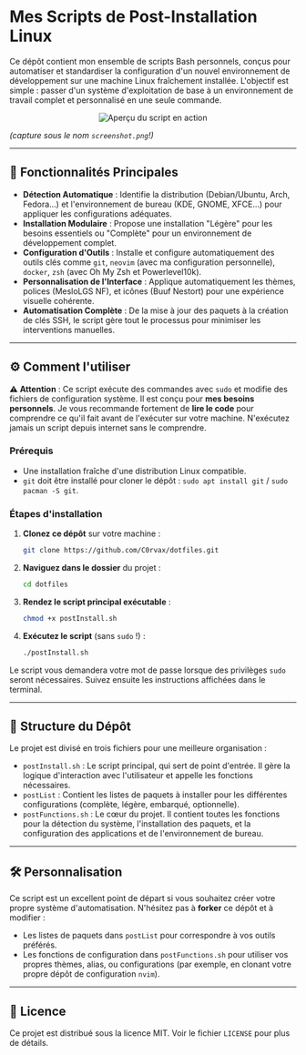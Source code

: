 # Mes Scripts de Post-Installation Linux

Ce dépôt contient mon ensemble de scripts Bash personnels, conçus pour automatiser et standardiser la configuration d'un nouvel environnement de développement sur une machine Linux fraîchement installée. L'objectif est simple : passer d'un système d'exploitation de base à un environnement de travail complet et personnalisé en une seule commande.

<p align="center">
<img src="https://raw.githubusercontent.com/C0rvax/dotfiles/main/screenshot.png" alt="Aperçu du script en action"/>
</p>

*(capture sous le nom `screenshot.png`!)*

---

## 🚀 Fonctionnalités Principales

-   **Détection Automatique** : Identifie la distribution (Debian/Ubuntu, Arch, Fedora...) et l'environnement de bureau (KDE, GNOME, XFCE...) pour appliquer les configurations adéquates.
-   **Installation Modulaire** : Propose une installation "Légère" pour les besoins essentiels ou "Complète" pour un environnement de développement complet.
-   **Configuration d'Outils** : Installe et configure automatiquement des outils clés comme `git`, `neovim` (avec ma configuration personnelle), `docker`, `zsh` (avec Oh My Zsh et Powerlevel10k).
-   **Personnalisation de l'Interface** : Applique automatiquement les thèmes, polices (MesloLGS NF), et icônes (Buuf Nestort) pour une expérience visuelle cohérente.
-   **Automatisation Complète** : De la mise à jour des paquets à la création de clés SSH, le script gère tout le processus pour minimiser les interventions manuelles.

---

## ⚙️ Comment l'utiliser

⚠️ **Attention** : Ce script exécute des commandes avec `sudo` et modifie des fichiers de configuration système. Il est conçu pour **mes besoins personnels**. Je vous recommande fortement de **lire le code** pour comprendre ce qu'il fait avant de l'exécuter sur votre machine. N'exécutez jamais un script depuis internet sans le comprendre.

### Prérequis

-   Une installation fraîche d'une distribution Linux compatible.
-   `git` doit être installé pour cloner le dépôt : `sudo apt install git` / `sudo pacman -S git`.

### Étapes d'installation

1.  **Clonez ce dépôt** sur votre machine :
    ```bash
    git clone https://github.com/C0rvax/dotfiles.git
    ```

2.  **Naviguez dans le dossier** du projet :
    ```bash
    cd dotfiles
    ```

3.  **Rendez le script principal exécutable** :
    ```bash
    chmod +x postInstall.sh
    ```

4.  **Exécutez le script** (sans `sudo` !) :
    ```bash
    ./postInstall.sh
    ```

Le script vous demandera votre mot de passe lorsque des privilèges `sudo` seront nécessaires. Suivez ensuite les instructions affichées dans le terminal.

---

## 📂 Structure du Dépôt

Le projet est divisé en trois fichiers pour une meilleure organisation :

-   `postInstall.sh` : Le script principal, qui sert de point d'entrée. Il gère la logique d'interaction avec l'utilisateur et appelle les fonctions nécessaires.
-   `postList` : Contient les listes de paquets à installer pour les différentes configurations (complète, légère, embarqué, optionnelle).
-   `postFunctions.sh` : Le cœur du projet. Il contient toutes les fonctions pour la détection du système, l'installation des paquets, et la configuration des applications et de l'environnement de bureau.

---

## 🛠️ Personnalisation

Ce script est un excellent point de départ si vous souhaitez créer votre propre système d'automatisation. N'hésitez pas à **forker** ce dépôt et à modifier :
-   Les listes de paquets dans `postList` pour correspondre à vos outils préférés.
-   Les fonctions de configuration dans `postFunctions.sh` pour utiliser vos propres thèmes, alias, ou configurations (par exemple, en clonant votre propre dépôt de configuration `nvim`).

---

## 📜 Licence

Ce projet est distribué sous la licence MIT. Voir le fichier `LICENSE` pour plus de détails.
